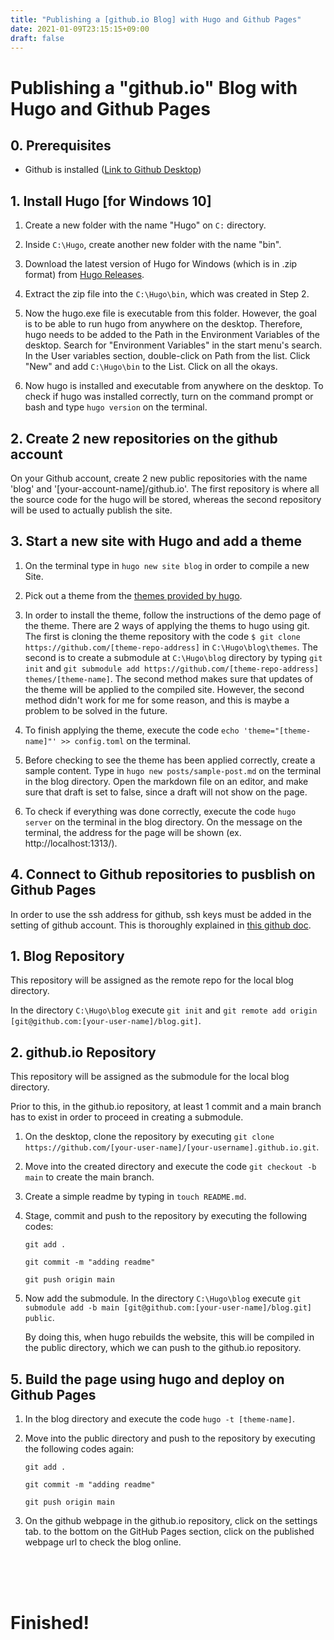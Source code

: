 ```yaml
---
title: "Publishing a [github.io Blog] with Hugo and Github Pages"
date: 2021-01-09T23:15:15+09:00
draft: false
---
```


# **Publishing a "github.io" Blog with Hugo and Github Pages**

## **0. Prerequisites**
 * Github is installed ([Link to Github Desktop](https://desktop.github.com/))

## **1. Install Hugo [for Windows 10]**
  1. Create a new folder with the name "Hugo" on `C:` directory.

  2. Inside `C:\Hugo`, create another new folder with the name "bin".

  3. Download the latest version of Hugo for Windows (which is in .zip format) from [Hugo Releases](https://github.com/gohugoio/hugo/releases). 

  4. Extract the zip file into the `C:\Hugo\bin`, which was created in Step 2.

  5. Now the hugo.exe file is executable from this folder. However, the goal is to be able to run hugo from anywhere on the desktop. Therefore, hugo needs to be added to the Path in the Environment Variables of the desktop. 
  Search for "Environment Variables" in the start menu's search. In the User variables section, double-click on Path from the list. Click "New" and add `C:\Hugo\bin` to the List. Click on all the okays.

  6. Now hugo is installed and executable from anywhere on the desktop. To check if hugo was installed correctly, turn on the command prompt or bash and type `hugo version` on the terminal.

## **2. Create 2 new repositories on the github account**
  On your Github account, create 2 new public repositories with the name 'blog' and '[your-account-name]/github.io'.
  The first repository is where all the source code for the hugo will be stored, whereas the second repository will be used to actually publish the site.

## **3. Start a new site with Hugo and add a theme**
  1. On the terminal type in `hugo new site blog` in order to compile a new Site.

  2. Pick out a theme from the [themes provided by hugo](https://themes.gohugo.io/).

  3. In order to install the theme, follow the instructions of the demo page of the theme. There are 2 ways of applying the thems to hugo using git. The first is cloning the theme repository with the code `$ git clone https://github.com/[theme-repo-address]` in `C:\Hugo\blog\themes`. The second is to create a submodule at `C:\Hugo\blog` directory by typing `git init` and `git submodule add https://github.com/[theme-repo-address] themes/[theme-name]`. The second method makes sure that updates of the theme will be applied to the compiled site. However, the second method didn't work for me for some reason, and this is maybe a problem to be solved in the future.

  4. To finish applying the theme, execute the code `echo 'theme="[theme-name]"' >> config.toml` on the terminal.

  5. Before checking to see the theme has been applied correctly, create a sample content. Type in `hugo new posts/sample-post.md` on the terminal in the blog directory. Open the markdown file on an editor, and make sure that draft is set to false, since a draft will not show on the page.

  6. To check if everything was done correctly, execute the code `hugo server` on the terminal in the blog directory. On the message on the terminal, the address for the page will be shown (ex. http://localhost:1313/).

## **4. Connect to Github repositories to pusblish on Github Pages**
  In order to use the ssh address for github, ssh keys must be added in the setting of github account. This is thoroughly explained in [this github doc](https://docs.github.com/en/free-pro-team@latest/github/authenticating-to-github/generating-a-new-ssh-key-and-adding-it-to-the-ssh-agent).

  ## 1. Blog Repository
  This repository will be assigned as the remote repo for the local blog directory.
  
  In the directory `C:\Hugo\blog` execute `git init` and `git remote add origin [git@github.com:[your-user-name]/blog.git]`.

  ## 2. github.io Repository
  This repository will be assigned as the submodule for the local blog directory.

  Prior to this, in the github.io repository, at least 1 commit and a main branch has to exist in order to proceed in creating a submodule.

1. On the desktop, clone the repository by executing `git clone https://github.com/[your-user-name]/[your-username].github.io.git`.

2. Move into the created directory and execute the code `git checkout -b main` to create the main branch.

3. Create a simple readme by typing in `touch README.md`.

4. Stage, commit and push to the repository by executing the following codes:

    `git add .`

    `git commit -m "adding readme"`

    `git push origin main`

5. Now add the submodule. In the directory `C:\Hugo\blog` execute `git submodule add -b main [git@github.com:[your-user-name]/blog.git] public`.

    By doing this, when hugo rebuilds the website, this will be compiled in the public directory, which we can push to the github.io repository.

## **5. Build the page using hugo and deploy on Github Pages**

1. In the blog directory and execute the code `hugo -t [theme-name]`.

2. Move into the public directory and push to the repository by executing the following codes again:

    `git add .`

    `git commit -m "adding readme"`

    `git push origin main`
3. On the github webpage in the github.io repository, click on the settings tab. to the bottom on the GitHub Pages section, click on the published webpage url to check the blog online.

<br>
<br>
<br>

# **Finished!**